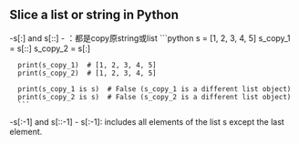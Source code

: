 
## Slice a list or string in Python
-s[:] and s[::]
    - ：都是copy原string或list
      ```python
      s = [1, 2, 3, 4, 5]
      s_copy_1 = s[::]
      s_copy_2 = s[:]

      print(s_copy_1)  # [1, 2, 3, 4, 5]
      print(s_copy_2)  # [1, 2, 3, 4, 5]

      print(s_copy_1 is s)  # False (s_copy_1 is a different list object)
      print(s_copy_2 is s)  # False (s_copy_2 is a different list object)
      ```
 -s[:-1] and s[::-1]
    - s[:-1]: includes all elements of the list s except the last element.

